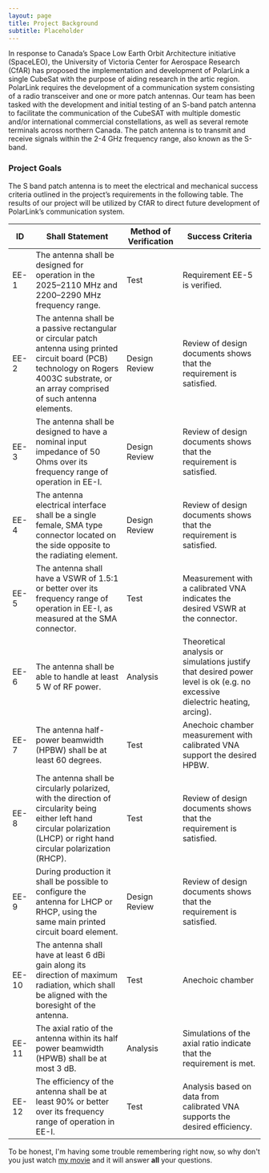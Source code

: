 ```yaml
---
layout: page
title: Project Background
subtitle: Placeholder
---
```


In response to Canada’s Space Low Earth Orbit Architecture initiative (SpaceLEO), the University of Victoria Center for Aerospace Research (CfAR) has proposed the implementation and development of PolarLink a single CubeSat with the purpose of aiding research in the artic region. PolarLink requires the development of a communication system consisting of a radio transceiver and one or more patch antennas. Our team has been tasked with the development and initial testing of an S-band patch antenna to facilitate the communication of the CubeSAT with multiple domestic and/or international commercial constellations, as well as several remote terminals across northern Canada. The patch antenna is to transmit and receive signals within the 2-4 GHz frequency range, also known as the S-band.  

### Project Goals

The S band patch antenna is to meet the electrical and mechanical success criteria outlined in the project’s requirements in the following table. The results of our project will be utilized by CfAR to direct future development of PolarLink’s communication system. 

| **ID**  | **Shall Statement** | **Method of Verification** | **Success Criteria** |
|--------|---------------------|-----------------------------|-----------------------|
| EE-1   | The antenna shall be designed for operation in the 2025–2110 MHz and 2200–2290 MHz frequency range. | Test | Requirement EE-5 is verified. |
| EE-2   | The antenna shall be a passive rectangular or circular patch antenna using printed circuit board (PCB) technology on Rogers 4003C substrate, or an array comprised of such antenna elements. | Design Review | Review of design documents shows that the requirement is satisfied. |
| EE-3   | The antenna shall be designed to have a nominal input impedance of 50 Ohms over its frequency range of operation in EE-I. | Design Review | Review of design documents shows that the requirement is satisfied. |
| EE-4   | The antenna electrical interface shall be a single female, SMA type connector located on the side opposite to the radiating element. | Design Review | Review of design documents shows that the requirement is satisfied. |
| EE-5   | The antenna shall have a VSWR of 1.5:1 or better over its frequency range of operation in EE-I, as measured at the SMA connector. | Test | Measurement with a calibrated VNA indicates the desired VSWR at the connector. |
| EE-6   | The antenna shall be able to handle at least 5 W of RF power. | Analysis | Theoretical analysis or simulations justify that desired power level is ok (e.g. no excessive dielectric heating, arcing). |
| EE-7   | The antenna half-power beamwidth (HPBW) shall be at least 60 degrees. | Test | Anechoic chamber measurement with calibrated VNA support the desired HPBW. |
| EE-8   | The antenna shall be circularly polarized, with the direction of circularity being either left hand circular polarization (LHCP) or right hand circular polarization (RHCP). | Test | Review of design documents shows that the requirement is satisfied. |
| EE-9   | During production it shall be possible to configure the antenna for LHCP or RHCP, using the same main printed circuit board element. | Design Review | Review of design documents shows that the requirement is satisfied. |
| EE-10  | The antenna shall have at least 6 dBi gain along its direction of maximum radiation, which shall be aligned with the boresight of the antenna. | Test | Anechoic chamber |
| EE-11  | The axial ratio of the antenna within its half power beamwidth (HPWB) shall be at most 3 dB. | Analysis | Simulations of the axial ratio indicate that the requirement is met. |
| EE-12  | The efficiency of the antenna shall be at least 90% or better over its frequency range of operation in EE-I. | Test | Analysis based on data from calibrated VNA supports the desired efficiency. |

To be honest, I'm having some trouble remembering right now, so why don't you just watch [my movie](https://en.wikipedia.org/wiki/The_Princess_Bride_%28film%29) and it will answer **all** your questions.
